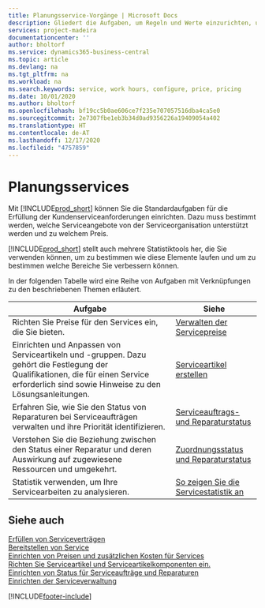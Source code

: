 ```yaml
---
title: Planungsservice-Vorgänge | Microsoft Docs
description: Gliedert die Aufgaben, um Regeln und Werte einzurichten, um Ihre Servicerichtlinien und Arbeitsgänge zu definieren.
services: project-madeira
documentationcenter: ''
author: bholtorf
ms.service: dynamics365-business-central
ms.topic: article
ms.devlang: na
ms.tgt_pltfrm: na
ms.workload: na
ms.search.keywords: service, work hours, configure, price, pricing
ms.date: 10/01/2020
ms.author: bholtorf
ms.openlocfilehash: bf19cc5b0ae606ce7f235e707057516dba4ca5e0
ms.sourcegitcommit: 2e7307fbe1eb3b34d0ad9356226a19409054a402
ms.translationtype: HT
ms.contentlocale: de-AT
ms.lasthandoff: 12/17/2020
ms.locfileid: "4757859"
---
```

# <a name="planning-services"></a>Planungsservices
Mit [!INCLUDE[prod_short](includes/prod_short.md)] können Sie die Standardaufgaben für die Erfüllung der Kundenserviceanforderungen einrichten. Dazu muss bestimmt werden, welche Serviceangebote von der Serviceorganisation unterstützt werden und zu welchem Preis.   

[!INCLUDE[prod_short](includes/prod_short.md)] stellt auch mehrere Statistiktools her, die Sie verwenden können, um zu bestimmen wie diese Elemente laufen und um zu bestimmen welche Bereiche Sie verbessern können.
  
In der folgenden Tabelle wird eine Reihe von Aufgaben mit Verknüpfungen zu den beschriebenen Themen erläutert.   
  
|**Aufgabe**|**Siehe**|  
|------------|-------------|  
|Richten Sie Preise für den Services ein, die Sie bieten.|[Verwalten der Servicepreise](service-service-price-management.md)|
|Einrichten und Anpassen von Serviceartikeln und -gruppen. Dazu gehört die Festlegung der Qualifikationen, die für einen Service erforderlich sind sowie Hinweise zu den Lösungsanleitungen.| [Serviceartikel erstellen](service-how-to-create-service-items.md)|  
|Erfahren Sie, wie Sie den Status von Reparaturen bei Serviceaufträgen verwalten und ihre Priorität identifizieren.|[Serviceauftrags- und Reparaturstatus](service-service-order-status-and-repair-status.md)|  
|Verstehen Sie die Beziehung zwischen den Status einer Reparatur und deren Auswirkung auf zugewiesene Ressourcen und umgekehrt.|[Zuordnungsstatus und Reparaturstatus](service-allocation-status-and-repair-status.md)|  
|Statistik verwenden, um Ihre Servicearbeiten zu analysieren. | [So zeigen Sie die Servicestatistik an](service-service-statistics.md) |

## <a name="see-also"></a>Siehe auch
[Erfüllen von Serviceverträgen](service-fulfill-service-contracts.md)  
[Bereitstellen von Service](service-deliver-service.md)  
[Einrichten von Preisen und zusätzlichen Kosten für Services](service-how-setup-service-costs-pricing.md)  
[Richten Sie Serviceartikel und Serviceartikelkomponenten ein.](service-how-setup-service-items.md)  
[Einrichten von Status für Serviceaufträge und Reparaturen](service-order-repair-status.md)  
[Einrichten der Serviceverwaltung](service-setup-service.md)  


[!INCLUDE[footer-include](includes/footer-banner.md)]